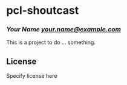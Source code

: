 # pcl-shoutcast
### _Your Name <your.name@example.com>_

This is a project to do ... something.

## License

Specify license here

